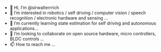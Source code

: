 - 👋 Hi, I’m @sirwalterrrich
- 👀 I’m interested in robotics / self driving / computer vision / speech recognition / electronic hardware and sensing ...
- 🌱 I’m currently learning state estimation for self driving and autonomous applications...
- 💞️ I’m looking to collaborate on open source hardware, micro controllers, BLDC controls ...
- 📫 How to reach me ...

<!---
sirwalterrrich/sirwalterrrich is a ✨ special ✨ repository because its `README.md` (this file) appears on your GitHub profile.
You can click the Preview link to take a look at your changes.
--->
